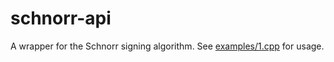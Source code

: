 schnorr-api
===========

A wrapper for the Schnorr signing algorithm. See [examples/1.cpp](examples/1.cpp) for usage.
